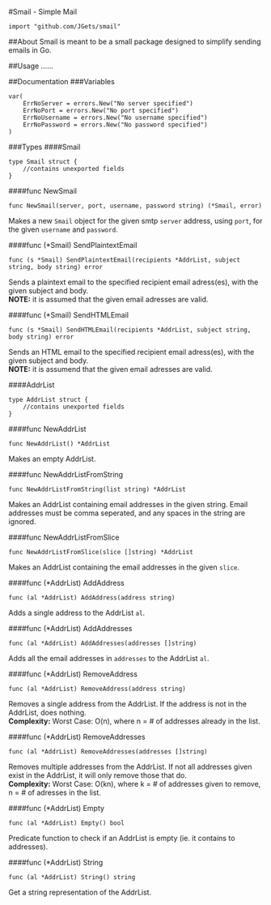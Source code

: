#Smail - Simple Mail
````
import "github.com/JGets/smail"
````

##About
Smail is meant to be a small package designed to simplify sending emails in Go.

##Usage
......

##Documentation
###Variables
````
var(
	ErrNoServer = errors.New("No server specified")
	ErrNoPort = errors.New("No port specified")
	ErrNoUsername = errors.New("No username specified")
	ErrNoPassword = errors.New("No password specified")
)
````

###Types
####Smail
````
type Smail struct {
	//contains unexported fields
}
````

####func NewSmail
````
func NewSmail(server, port, username, password string) (*Smail, error)
````
Makes a new `Smail` object for the given smtp `server` address, using `port`, for the given `username` and `password`.


####func (*Smail) SendPlaintextEmail
````
func (s *Smail) SendPlaintextEmail(recipients *AddrList, subject string, body string) error
````
Sends a plaintext email to the specified recipient email adress(es), with the given subject and body.<br/>
**NOTE:** it is assumed that the given email adresses are valid.


####func (*Smail) SendHTMLEmail
````
func (s *Smail) SendHTMLEmail(recipients *AddrList, subject string, body string) error
````
Sends an HTML email to the specified recipient email adress(es), with the given subject and body.<br/>
**NOTE:** it is assumend that the given email adresses are valid.


####AddrList
````
type AddrList struct {
	//contains unexported fields
}
````

####func NewAddrList
````
func NewAddrList() *AddrList
````
Makes an empty AddrList.


####func NewAddrListFromString
````
func NewAddrListFromString(list string) *AddrList
````
Makes an AddrList containing email addresses in the given string. Email addresses must be comma seperated, and any spaces in the string are ignored.


####func NewAddrListFromSlice
````
func NewAddrListFromSlice(slice []string) *AddrList
````
Makes an AddrList containing the email addresses in the given `slice`.


####func (*AddrList) AddAddress
````
func (al *AddrList) AddAddress(address string)
````
Adds a single address to the AddrList `al`.


####func (*AddrList) AddAddresses
````
func (al *AddrList) AddAddresses(addresses []string)
````
Adds all the email addresses in `addresses` to the AddrList `al`.


####func (*AddrList) RemoveAddress
````
func (al *AddrList) RemoveAddress(address string)
````
Removes a single address from the AddrList. If the address is not in the AddrList, does nothing.<br/>
**Complexity:** Worst Case: O(n), where n = # of addresses already in the list.


####func (*AddrList) RemoveAddresses
````
func (al *AddrList) RemoveAddresses(addresses []string)
````
Removes multiple addresses from the AddrList. If not all addresses given exist in the AddrList, it will only remove those that do.<br/>
**Complexity:** Worst Case: O(kn), where k = # of addresses given to remove, n = # of adresses in the list.


####func (*AddrList) Empty
````
func (al *AddrList) Empty() bool
````
Predicate function to check if an AddrList is empty (ie. it contains to addresses).


####func (*AddrList) String
````
func (al *AddrList) String() string
````
Get a string representation of the AddrList.






